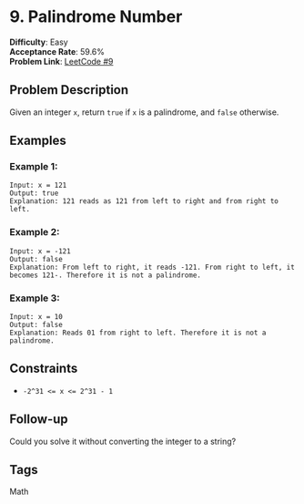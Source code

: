 # 9. Palindrome Number

**Difficulty**: Easy  
**Acceptance Rate**: 59.6%  
**Problem Link**: [LeetCode #9](https://leetcode.com/problems/palindrome-number/)

## Problem Description

Given an integer `x`, return `true` if `x` is a palindrome, and `false` otherwise.

## Examples

### Example 1:
```
Input: x = 121
Output: true
Explanation: 121 reads as 121 from left to right and from right to left.
```

### Example 2:
```
Input: x = -121
Output: false
Explanation: From left to right, it reads -121. From right to left, it becomes 121-. Therefore it is not a palindrome.
```

### Example 3:
```
Input: x = 10
Output: false
Explanation: Reads 01 from right to left. Therefore it is not a palindrome.
```

## Constraints

- `-2^31 <= x <= 2^31 - 1`

## Follow-up

Could you solve it without converting the integer to a string?

## Tags
Math